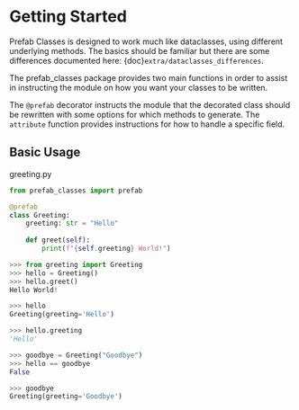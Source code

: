 # Getting Started #

Prefab Classes is designed to work much like dataclasses, using different
underlying methods. The basics should be familiar but there are some 
differences documented here: {doc}`extra/dataclasses_differences`.

The prefab_classes package provides two main functions in order to assist in
instructing the module on how you want your classes to be written.

The `@prefab` decorator instructs the module that the decorated class should
be rewritten with some options for which methods to generate. The `attribute`
function provides instructions for how to handle a specific field.

## Basic Usage ##

greeting.py
```python
from prefab_classes import prefab

@prefab
class Greeting:
    greeting: str = "Hello"
    
    def greet(self):
        print(f"{self.greeting} World!")
```

```python
>>> from greeting import Greeting
>>> hello = Greeting()
>>> hello.greet()
Hello World!

>>> hello
Greeting(greeting='Hello')

>>> hello.greeting
'Hello'

>>> goodbye = Greeting("Goodbye")
>>> hello == goodbye
False

>>> goodbye
Greeting(greeting='Goodbye')
```


